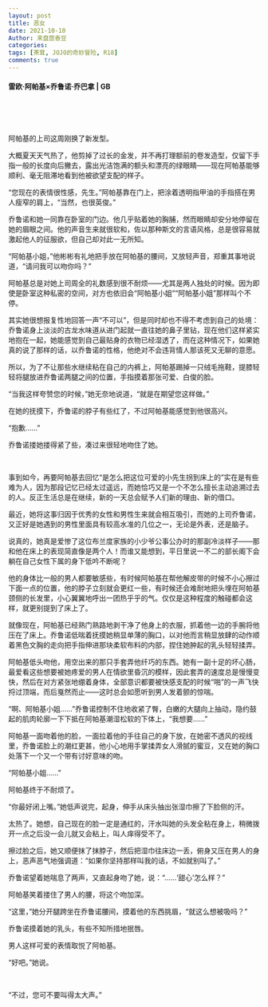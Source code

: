 ```yaml
---
layout: post
title: 恶女
date: 2021-10-10
Author: 来盘茴香豆
categories: 
tags: [茶茸, JOJO的奇妙冒险, R18]
comments: true
--- 
```


#### 雷欧·阿帕基×乔鲁诺·乔巴拿 | GB

<br/><br/><br/>

阿帕基的上司这周刚换了新发型。

大概夏天天气热了，他剪掉了过长的金发，并不再打理额前的卷发造型，仅留下手指一般的长度向后撇去，露出光洁饱满的额头和漂亮的绿眼睛——现在阿帕基能够顺利、毫无阻滞地看到他被欲望支配的样子。

“您现在的表情很性感，先生。”阿帕基靠在门上，把涂着透明指甲油的手指搭在男人瘦窄的肩上，“当然，也很英俊。”

乔鲁诺和她一同靠在卧室的门边。他几乎贴着她的胸脯，然而眼睛却安分地停留在她的眉眼之间。他的声音生来就很软和，佐以那种斯文的言语风格，总是很容易就激起他人的征服欲，但自己却对此一无所知。

“阿帕基小姐，”他彬彬有礼地把手放在阿帕基的腰间，又放轻声音，郑重其事地说道，“请问我可以吻你吗？”

阿帕基总是对她上司周全的礼数感到很不耐烦——尤其是两人独处的时候。因为即使是卧室这种私密的空间，对方也依旧会“阿帕基小姐”“阿帕基小姐”那样叫个不停。

其实她很想报复性地回答一声“不可以”，但是同时却也不得不考虑到自己的处境：乔鲁诺身上淡淡的古龙水味道从进门起就一直往她的鼻子里钻，现在他们这样紧实地抱在一起，她能感觉到自己最贴身的衣物已经湿透了，而在这种情况下，如果她真的说了那样的话，以乔鲁诺的性格，他绝对不会违背情人那该死又无聊的意愿。

所以，为了不让那些水继续粘在自己的内裤上，阿帕基踢掉一只绒毛拖鞋，提膝轻轻将腿放进乔鲁诺两腿之间的位置，手指摸着那张可爱、白俊的脸。

“当我这样夸赞您的时候，”她无奈地说道，“就是在期望您这样做。”

在她的抚摸下，乔鲁诺的脖子有些红了，不过阿帕基能感觉到他很高兴。

“抱歉……”

乔鲁诺搂她搂得紧了些，凑过来很轻地吻住了她。

 <br/>

事到如今，再要阿帕基去回忆“是怎么把这位可爱的小先生拐到床上的”实在是有些难为人，因为那段记忆已经太过遥远，而她恰巧又是一个不怎么擅长主动追溯过去的人。反正生活总是在继续，新的一天总会赋予人们新的理由、新的借口。

最近，她将这事归因于优秀的女性和男性生来就会相互吸引，而她的上司乔鲁诺，又正好是她遇到的男性里面具有较高水准的几位之一，无论是外表，还是脑子。

说真的，她真是爱惨了这位布兰度家族的小少爷公事公办时的那副冷淡样子——那和他在床上的表现简直像是两个人！而谁又能想到，平日里说一不二的部长阁下会躺在自己女性下属的身下低吟不断呢？

他的身体比一般的男人都要敏感些，有时候阿帕基在帮他解皮带的时候不小心擦过下面一点的位置，他的脖子立刻就会更红一些，有时候还会难耐地把头埋在阿帕基颈侧的长发里，小心翼翼地呼出一团热乎乎的气。仅仅是这种程度的触碰都会这样，就更别提到了床上了。

就像现在，阿帕基已经熟门熟路地剥干净了他身上的衣服，抓着他一边的手腕将他压在了床上。乔鲁诺低喘着抚摸她稍显单薄的胸口，以对他而言稍显放肆的动作顺着黑色文胸的走向把手指伸进那块柔软布料的内部，捏住她肿起的乳头轻轻揉弄。

阿帕基低头吻他，用空出来的那只手套弄他纤巧的东西。她有一副十足的坏心肠，最爱看这些想要被她疼爱的男人在情欲里昏沉的模样，因此套弄的速度总是慢慢变快，然后在对方紧张地绷着身体，全部意识都要被快感支配的时候“啪”的一声飞快捋过顶端，而后戛然而止——这时总会如愿听到男人发着颤的惊喘。

“啊、阿帕基小姐……”乔鲁诺控制不住地收紧了臀，白嫩的大腿向上抽动，隐约鼓起的肌肉轮廓一下下抵在阿帕基潮湿松软的下体上，“我想要……”

阿帕基一面吻着他的脸，一面拉着他的手往自己的身下放，在她密不透风的视线里，乔鲁诺脸上的潮红更甚，他小心地用手掌揉弄女人滑腻的蜜豆，又在她的胸口处落下一个又一个带有讨好意味的吻。

“阿帕基小姐……”

阿帕基终于不耐烦了。

“你最好闭上嘴。”她低声说完，起身，伸手从床头抽出张湿巾擦了下脸侧的汗。

太热了。她想，自己现在的脸一定是通红的，汗水叫她的头发全粘在身上，稍微拨开一点之后没一会儿就又会粘上，叫人痒得受不了。

擦过脸之后，她又顺便抹了抹脖子，然后把湿巾往床边一丢，俯身又压在男人的身上，恶声恶气地强调道：“如果你坚持那样叫我的话，不如就别叫了。”

乔鲁诺望着她喘息了两声，又直起身吻了她，说：“……‘甜心’怎么样？”

阿帕基笑着搂住了男人的腰，将这个吻加深。

“这里，”她分开腿跨坐在乔鲁诺腰间，摸着他的东西挑眉，“就这么想被吸吗？”

乔鲁诺摸着她的乳头，有些不知所措地抿唇。

男人这样可爱的表情取悦了阿帕基。

“好吧。”她说。

 <br/>

“不过，您可不要叫得太大声。”


<br/><br/><br/>
